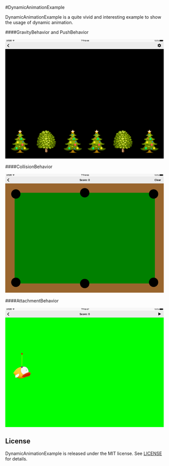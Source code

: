 #DynamicAnimationExample

DynamicAnimationExample is a quite vivid and interesting  example to show the usage of 
dynamic animation.


####GravityBehavior and PushBehavior

![Gif](Gif/Weather.gif "Weather") 


####CollisionBehavior

![Gif](Gif/BilliardsBall.gif "BilliardsBall") 


####AttachmentBehavior

![Gif](Gif/CrazyFruitGame.gif "CrazyFruitGame") 


## License
DynamicAnimationExample is released under the MIT license. See [LICENSE](https://github.com/hongxinhope/DynamicAnimationExample/blob/master/LICENSE.md) for details.
